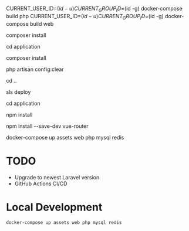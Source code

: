 CURRENT_USER_ID=$(id -u) CURRENT_GROUP_ID=$(id -g) docker-compose build php
CURRENT_USER_ID=$(id -u) CURRENT_GROUP_ID=$(id -g) docker-compose build web

composer install

cd application

composer install

php artisan config:clear

cd ..

sls deploy

cd application 

npm install

npm install --save-dev vue-router

docker-compose up assets web php mysql redis

# TODO

- Upgrade to newest Laravel version
- GitHub Actions CI/CD

# Local Development

```bash
docker-compose up assets web php mysql redis
```